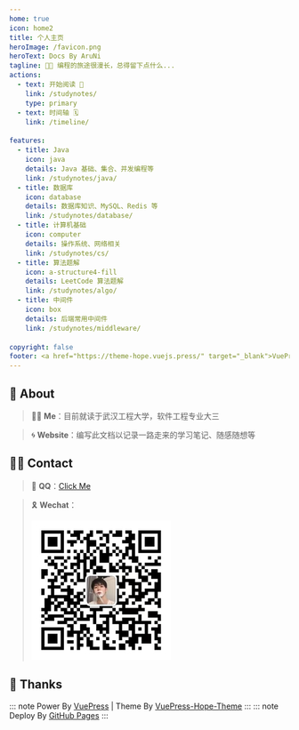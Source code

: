 ```yaml
---
home: true
icon: home2
title: 个人主页
heroImage: /favicon.png
heroText: Docs By AruNi
tagline: 🧑‍💻 编程的旅途很漫长，总得留下点什么...
actions:
  - text: 开始阅读 🎉
    link: /studynotes/
    type: primary
  - text: 时间轴 🗓️
    link: /timeline/

features:
  - title: Java
    icon: java
    details: Java 基础、集合、并发编程等
    link: /studynotes/java/
  - title: 数据库
    icon: database
    details: 数据库知识、MySQL、Redis 等
    link: /studynotes/database/
  - title: 计算机基础
    icon: computer
    details: 操作系统、网络相关
    link: /studynotes/cs/
  - title: 算法题解
    icon: a-structure4-fill
    details: LeetCode 算法题解
    link: /studynotes/algo/
  - title: 中间件
    icon: box
    details: 后端常用中间件
    link: /studynotes/middleware/

copyright: false
footer: <a href="https://theme-hope.vuejs.press/" target="_blank">VuePress Theme Hope</a> | Copyright © 2023-present <a href="https://github.com/AruNi-01/" target="_blank">AruNi_Lu</a>
---
```


## 📣 About
> 👦🏻 **Me**：目前就读于武汉工程大学，软件工程专业大三

> 🌀 **Website**：编写此文档以记录一路走来的学习笔记、随感随想等

## 👋🏻 Contact
> 🤝 **QQ**：<a href="tencent://AddContact/?fromId=50&fromSubId=1&subcmd=all&uin=1298911600">Click Me</a>

> 🎗️ **Wechat**：
> 
> ![wx](/wx.jpg)

## 🌈 Thanks
::: note Power By <a href="https://v2.vuepress.vuejs.org/zh/" target="_blank">VuePress</a> | Theme By <a href="https://theme-hope.vuejs.press/zh/" target="_blank">VuePress-Hope-Theme</a>
:::
::: note Deploy By <a href="https://pages.github.com/" target="_blank">GitHub Pages</a>
:::